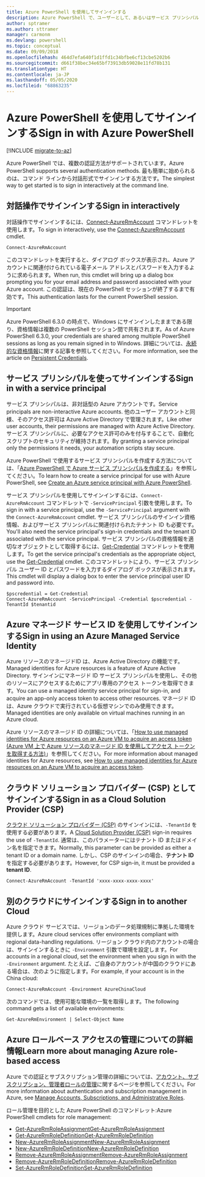 ```yaml
---
title: Azure PowerShell を使用してサインインする
description: Azure PowerShell で、ユーザーとして、あるいはサービス プリンシパルまたは Azure リソースのマネージド ID を使用してサインインする方法。
author: sptramer
ms.author: sttramer
manager: carmonm
ms.devlang: powershell
ms.topic: conceptual
ms.date: 09/09/2018
ms.openlocfilehash: 464d7efa640f1d1ffd1c34bfbe6cf13cbe5202b6
ms.sourcegitcommit: d661f38bec34e65bf73913db59028e11fd78b131
ms.translationtype: HT
ms.contentlocale: ja-JP
ms.lasthandoff: 05/05/2020
ms.locfileid: "68863235"
---
```

# <a name="sign-in-with-azure-powershell"></a><span data-ttu-id="00220-103">Azure PowerShell を使用してサインインする</span><span class="sxs-lookup"><span data-stu-id="00220-103">Sign in with Azure PowerShell</span></span>

[!INCLUDE [migrate-to-az](../includes/migrate-to-az.md)]

<span data-ttu-id="00220-104">Azure PowerShell では、複数の認証方法がサポートされています。</span><span class="sxs-lookup"><span data-stu-id="00220-104">Azure PowerShell supports several authentication methods.</span></span> <span data-ttu-id="00220-105">最も簡単に始められるのは、コマンド ラインから対話形式でサインインする方法です。</span><span class="sxs-lookup"><span data-stu-id="00220-105">The simplest way to get started is to sign in interactively at the command line.</span></span>

## <a name="sign-in-interactively"></a><span data-ttu-id="00220-106">対話操作でサインインする</span><span class="sxs-lookup"><span data-stu-id="00220-106">Sign in interactively</span></span>

<span data-ttu-id="00220-107">対話操作でサインインするには、[Connect-AzureRmAccount](/powershell/module/azurerm.profile/connect-azurermaccount) コマンドレットを使用します。</span><span class="sxs-lookup"><span data-stu-id="00220-107">To sign in interactively, use the [Connect-AzureRmAccount](/powershell/module/azurerm.profile/connect-azurermaccount) cmdlet.</span></span>

```azurepowershell-interactive
Connect-AzureRmAccount
```

<span data-ttu-id="00220-108">このコマンドレットを実行すると、ダイアログ ボックスが表示され、Azure アカウントに関連付けられている電子メール アドレスとパスワードを入力するように求められます。</span><span class="sxs-lookup"><span data-stu-id="00220-108">When run, this cmdlet will bring up a dialog box prompting you for your email address and password associated with your Azure account.</span></span> <span data-ttu-id="00220-109">この認証は、現在の PowerShell セッションが終了するまで有効です。</span><span class="sxs-lookup"><span data-stu-id="00220-109">This authentication lasts for the current PowerShell session.</span></span>

> [!IMPORTANT]
> <span data-ttu-id="00220-110">Azure PowerShell 6.3.0 の時点で、Windows にサインインしたままである限り、資格情報は複数の PowerShell セッション間で共有されます。</span><span class="sxs-lookup"><span data-stu-id="00220-110">As of Azure PowerShell 6.3.0, your credentials are shared among multiple PowerShell sessions as long as you remain signed in to Windows.</span></span> <span data-ttu-id="00220-111">詳細については、[永続的な資格情報](context-persistence.md)に関する記事を参照してください。</span><span class="sxs-lookup"><span data-stu-id="00220-111">For more information, see the article on [Persistent Credentials](context-persistence.md).</span></span>

## <a name="sign-in-with-a-service-principal"></a><span data-ttu-id="00220-112">サービス プリンシパルを使ってサインインする</span><span class="sxs-lookup"><span data-stu-id="00220-112">Sign in with a service principal</span></span>

<span data-ttu-id="00220-113">サービス プリンシパルは、非対話型の Azure アカウントです。</span><span class="sxs-lookup"><span data-stu-id="00220-113">Service principals are non-interactive Azure accounts.</span></span> <span data-ttu-id="00220-114">他のユーザー アカウントと同様、そのアクセス許可は Azure Active Directory で管理されます。</span><span class="sxs-lookup"><span data-stu-id="00220-114">Like other user accounts, their permissions are managed with Azure Active Directory.</span></span> <span data-ttu-id="00220-115">サービス プリンシパルに、必要なアクセス許可のみを付与することで、自動化スクリプトのセキュリティが維持されます。</span><span class="sxs-lookup"><span data-stu-id="00220-115">By granting a service principal only the permissions it needs, your automation scripts stay secure.</span></span>

<span data-ttu-id="00220-116">Azure PowerShell で使用するサービス プリンシパルを作成する方法については、「[Azure PowerShell で Azure サービス プリンシパルを作成する](create-azure-service-principal-azureps.md)」を参照してください。</span><span class="sxs-lookup"><span data-stu-id="00220-116">To learn how to create a service principal for use with Azure PowerShell, see [Create an Azure service principal with Azure PowerShell](create-azure-service-principal-azureps.md).</span></span>

<span data-ttu-id="00220-117">サービス プリンシパルを使用してサインインするには、`Connect-AzureRmAccount` コマンドレットで `-ServicePrincipal` 引数を使用します。</span><span class="sxs-lookup"><span data-stu-id="00220-117">To sign in with a service principal, use the `-ServicePrincipal` argument with the `Connect-AzureRmAccount` cmdlet.</span></span> <span data-ttu-id="00220-118">サービス プリンシパルのサインイン資格情報、およびサービス プリンシパルに関連付けられたテナント ID も必要です。</span><span class="sxs-lookup"><span data-stu-id="00220-118">You'll also need the service principal's sign-in credentials and the tenant ID associated with the service principal.</span></span> <span data-ttu-id="00220-119">サービス プリンシパルの資格情報を適切なオブジェクトとして取得するには、[Get-Credential](/powershell/module/microsoft.powershell.security/get-credential) コマンドレットを使用します。</span><span class="sxs-lookup"><span data-stu-id="00220-119">To get the service principal's credentials as the appropriate object, use the [Get-Credential](/powershell/module/microsoft.powershell.security/get-credential) cmdlet.</span></span> <span data-ttu-id="00220-120">このコマンドレットにより、サービス プリンシパル ユーザー ID とパスワードを入力するダイアログ ボックスが表示されます。</span><span class="sxs-lookup"><span data-stu-id="00220-120">This cmdlet will display a dialog box to enter the service principal user ID and password into.</span></span>

```azurepowershell-interactive
$pscredential = Get-Credential
Connect-AzureRmAccount -ServicePrincipal -Credential $pscredential -TenantId $tenantid
```

## <a name="sign-in-using-an-azure-managed-service-identity"></a><span data-ttu-id="00220-121">Azure マネージド サービス ID を使用してサインインする</span><span class="sxs-lookup"><span data-stu-id="00220-121">Sign in using an Azure Managed Service Identity</span></span>

<span data-ttu-id="00220-122">Azure リソースのマネージドID は、Azure Active Directory の機能です。</span><span class="sxs-lookup"><span data-stu-id="00220-122">Managed identities for Azure resources is a feature of Azure Active Directory.</span></span> <span data-ttu-id="00220-123">サインインにマネージド ID サービス プリンシパルを使用し、その他のリソースにアクセスするためにアプリ専用のアクセス トークンを取得できます。</span><span class="sxs-lookup"><span data-stu-id="00220-123">You can use a managed identity service principal for sign-in, and acquire an app-only access token to access other resources.</span></span> <span data-ttu-id="00220-124">マネージド ID は、Azure クラウドで実行されている仮想マシンでのみ使用できます。</span><span class="sxs-lookup"><span data-stu-id="00220-124">Managed identities are only available on virtual machines running in an Azure cloud.</span></span>

<span data-ttu-id="00220-125">Azure リソースのマネージド ID の詳細については、「[How to use managed identities for Azure resources on an Azure VM to acquire an access token (Azure VM 上で Azure リソースのマネージド ID を使用してアクセス トークンを取得する方法)](/azure/active-directory/managed-identities-azure-resources/how-to-use-vm-token)」を参照してください。</span><span class="sxs-lookup"><span data-stu-id="00220-125">For more information about managed identities for Azure resources, see [How to use managed identities for Azure resources on an Azure VM to acquire an access token](/azure/active-directory/managed-identities-azure-resources/how-to-use-vm-token).</span></span>

## <a name="sign-in-as-a-cloud-solution-provider-csp"></a><span data-ttu-id="00220-126">クラウド ソリューション プロバイダー (CSP) としてサインインする</span><span class="sxs-lookup"><span data-stu-id="00220-126">Sign in as a Cloud Solution Provider (CSP)</span></span>

<span data-ttu-id="00220-127">[クラウド ソリューション プロバイダー (CSP)](https://azure.microsoft.com/offers/ms-azr-0145p/) のサインインには、`-TenantId` を使用する必要があります。</span><span class="sxs-lookup"><span data-stu-id="00220-127">A [Cloud Solution Provider (CSP)](https://azure.microsoft.com/offers/ms-azr-0145p/) sign-in requires the use of `-TenantId`.</span></span> <span data-ttu-id="00220-128">通常は、このパラメーターにはテナント ID またはドメイン名を指定できます。</span><span class="sxs-lookup"><span data-stu-id="00220-128">Normally, this parameter can be provided as either a tenant ID or a domain name.</span></span> <span data-ttu-id="00220-129">しかし、CSP のサインインの場合、**テナント ID** を指定する必要があります。</span><span class="sxs-lookup"><span data-stu-id="00220-129">However, for CSP sign-in, it must be provided a **tenant ID**.</span></span>

```azurepowershell-interactive
Connect-AzureRmAccount -TenantId 'xxxx-xxxx-xxxx-xxxx'
```

## <a name="sign-in-to-another-cloud"></a><span data-ttu-id="00220-130">別のクラウドにサインインする</span><span class="sxs-lookup"><span data-stu-id="00220-130">Sign in to another Cloud</span></span>

<span data-ttu-id="00220-131">Azure クラウド サービスでは、リージョンのデータ処理規制に準拠した環境を提供します。</span><span class="sxs-lookup"><span data-stu-id="00220-131">Azure cloud services offer environments compliant with regional data-handling regulations.</span></span>
<span data-ttu-id="00220-132">リージョン クラウド内のアカウントの場合は、サインインするときに `-Environment` 引数で環境を設定します。</span><span class="sxs-lookup"><span data-stu-id="00220-132">For accounts in a regional cloud, set the environment when you sign in with the `-Environment` argument.</span></span>
<span data-ttu-id="00220-133">たとえば、ご自身のアカウントが中国のクラウドにある場合は、次のように指定します。</span><span class="sxs-lookup"><span data-stu-id="00220-133">For example, if your account is in the China cloud:</span></span>

```azurepowershell-interactive
Connect-AzureRmAccount -Environment AzureChinaCloud
```

<span data-ttu-id="00220-134">次のコマンドでは、使用可能な環境の一覧を取得します。</span><span class="sxs-lookup"><span data-stu-id="00220-134">The following command gets a list of available environments:</span></span>

```azurepowershell-interactive
Get-AzureRmEnvironment | Select-Object Name
```

## <a name="learn-more-about-managing-azure-role-based-access"></a><span data-ttu-id="00220-135">Azure ロールベース アクセスの管理についての詳細情報</span><span class="sxs-lookup"><span data-stu-id="00220-135">Learn more about managing Azure role-based access</span></span>

<span data-ttu-id="00220-136">Azure での認証とサブスクリプション管理の詳細については、[アカウント、サブスクリプション、管理者ロールの管理](/azure/active-directory/role-based-access-control-configure)に関するページを参照してください。</span><span class="sxs-lookup"><span data-stu-id="00220-136">For more information about authentication and subscription management in Azure, see [Manage Accounts, Subscriptions, and Administrative Roles](/azure/active-directory/role-based-access-control-configure).</span></span>

<span data-ttu-id="00220-137">ロール管理を目的とした Azure PowerShell のコマンドレット:</span><span class="sxs-lookup"><span data-stu-id="00220-137">Azure PowerShell cmdlets for role management:</span></span>

* [<span data-ttu-id="00220-138">Get-AzureRmRoleAssignment</span><span class="sxs-lookup"><span data-stu-id="00220-138">Get-AzureRmRoleAssignment</span></span>](/powershell/module/AzureRM.Resources/Get-AzureRmRoleAssignment)
* [<span data-ttu-id="00220-139">Get-AzureRmRoleDefinition</span><span class="sxs-lookup"><span data-stu-id="00220-139">Get-AzureRmRoleDefinition</span></span>](/powershell/module/AzureRM.Resources/Get-AzureRmRoleDefinition)
* [<span data-ttu-id="00220-140">New-AzureRmRoleAssignment</span><span class="sxs-lookup"><span data-stu-id="00220-140">New-AzureRmRoleAssignment</span></span>](/powershell/module/AzureRM.Resources/New-AzureRmRoleAssignment)
* [<span data-ttu-id="00220-141">New-AzureRmRoleDefinition</span><span class="sxs-lookup"><span data-stu-id="00220-141">New-AzureRmRoleDefinition</span></span>](/powershell/module/AzureRM.Resources/New-AzureRmRoleDefinition)
* [<span data-ttu-id="00220-142">Remove-AzureRmRoleAssignment</span><span class="sxs-lookup"><span data-stu-id="00220-142">Remove-AzureRmRoleAssignment</span></span>](/powershell/module/AzureRM.Resources/Remove-AzureRmRoleAssignment)
* [<span data-ttu-id="00220-143">Remove-AzureRmRoleDefinition</span><span class="sxs-lookup"><span data-stu-id="00220-143">Remove-AzureRmRoleDefinition</span></span>](/powershell/module/AzureRM.Resources/Remove-AzureRmRoleDefinition)
* [<span data-ttu-id="00220-144">Set-AzureRmRoleDefinition</span><span class="sxs-lookup"><span data-stu-id="00220-144">Set-AzureRmRoleDefinition</span></span>](/powershell/module/AzureRM.Resources/Set-AzureRmRoleDefinition)
